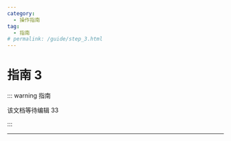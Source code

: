 ```yaml
---
category:
  - 操作指南
tag:
  - 指南
# permalink: /guide/step_3.html
---
```


# 指南 3

::: warning 指南

该文档等待编辑 33

:::

---
